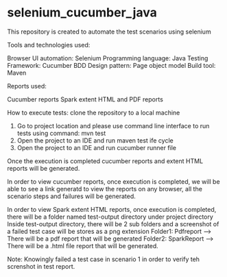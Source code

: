 # selenium_cucumber_java
This repository is created to automate the test scenarios using selenium

Tools and technologies used:

Browser UI automation: Selenium
Programming language: Java
Testing Framework: Cucumber BDD
Design pattern: Page object model
Build tool: Maven


Reports used:

Cucumber reports
Spark extent HTML and PDF reports


How to execute tests:
clone the repository to a local machine

1.  Go to project location and please use command line interface to run tests using command: mvn test
2.  Open the project to an IDE and run maven test ife cycle
3.  Open the project to an IDE and run cucumber runner file 

Once the execution is completed cucumber reports and extent HTML reports will be generated. 

In order to view cucumber reports, once execution is completed, we will be able to see a link generatd to view the reports on any browser, all the scenario steps and failures will be generated.

In order to view Spark extent HTML reports, once execution is completed, there will be a folder named test-output directory under project directory
Inside test-output directory, there will be 2 sub folders and a screenshot of a failed test case will be stores as a png extension
Folder1: Pdfreport --> There will be a pdf report that will be generated
Folder2: SparkReport --> There will be a .html file report that will be generated.

Note: Knowingly failed a test case in scenario 1 in order to verify teh screnshot in test report.
